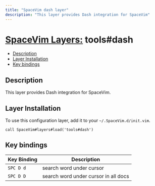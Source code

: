 ```yaml
---
title: "SpaceVim dash layer"
description: "This layer provides Dash integration for SpaceVim"
---
```


# [SpaceVim Layers:](https://spacevim.org/layers) tools#dash

<!-- vim-markdown-toc GFM -->

- [Description](#description)
- [Layer Installation](#layer-installation)
- [Key bindings](#key-bindings)

<!-- vim-markdown-toc -->

## Description

This layer provides Dash integration for SpaceVim.

## Layer Installation

To use this configuration layer, add it to your `~/.SpaceVim.d/init.vim`.

```vim
call SpaceVim#layers#load('tools#dash')
```

## Key bindings

| Key Binding | Description                          |
| ----------- | ------------------------------------ |
| `SPC D d`   | search word under cursor             |
| `SPC D D`   | search word under cursor in all docs |
